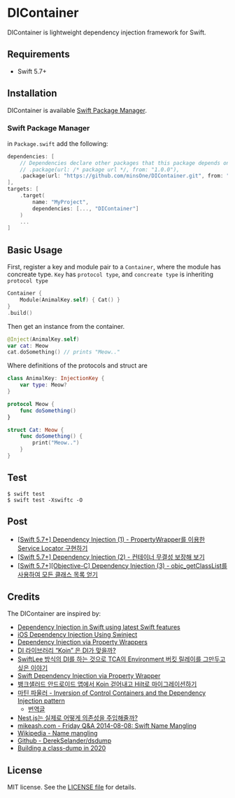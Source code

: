 # DIContainer

DIContainer is lightweight dependency injection framework for Swift.

## Requirements

- Swift 5.7+

## Installation

DIContainer is available [Swift Package Manager](https://swift.org/package-manager/).

### Swift Package Manager

in `Package.swift` add the following:

```swift
dependencies: [
    // Dependencies declare other packages that this package depends on.
    // .package(url: /* package url */, from: "1.0.0"),
    .package(url: "https://github.com/minsOne/DIContainer.git", from: "1.0.0")
],
targets: [
    .target(
        name: "MyProject",
        dependencies: [..., "DIContainer"]
    )
    ...
]
```

## Basic Usage

First, register a key and module pair to a `Container`, where the module has concreate type. `Key` has `protocol type`, and `concreate type` is inheriting `protocol type`

```swift
Container {
    Module(AnimalKey.self) { Cat() }
}
.build()
```

Then get an instance from the container.

```swift
@Inject(AnimalKey.self)
var cat: Meow
cat.doSomething() // prints "Meow.."
```

Where definitions of the protocols and struct are

```swift
class AnimalKey: InjectionKey {
    var type: Meow?
}

protocol Meow {
    func doSomething()
}

struct Cat: Meow {
    func doSomething() {
        print("Meow..")
    }
}
```

## Test

```shell
$ swift test
$ swift test -Xswiftc -O
```

## Post

*  [[Swift 5.7+] Dependency Injection (1) - PropertyWrapper를 이용한 Service Locator 구현하기](https://minsone.github.io/ios-dicontainer-1-property-wrapper)
* [[Swift 5.7+] Dependency Injection (2) - 컨테이너 무결성 보장해 보기](https://minsone.github.io/ios-dicontainer-2-property-wrapper)
* [[Swift 5.7+][Objective-C] Dependency Injection (3) - objc_getClassList를 사용하여 모든 클래스 목록 얻기](https://minsone.github.io/ios-dicontainer-3-property-wrapper)

## Credits

The DIContainer are inspired by:

* [Dependency Injection in Swift using latest Swift features](https://www.avanderlee.com/swift/dependency-injection/)
* [iOS Dependency Injection Using Swinject](https://ali-akhtar.medium.com/ios-dependency-injection-using-swinject-9c4ceff99e41)
* [Dependency Injection via Property Wrappers](https://www.kiloloco.com/articles/004-dependency-injection-via-property-wrappers/)
* [DI 라이브러리 “Koin” 은 DI가 맞을까?](https://dev-kimji1.medium.com/di-%EB%9D%BC%EC%9D%B4%EB%B8%8C%EB%9F%AC%EB%A6%AC-koin-%EC%9D%80-di%EA%B0%80-%EB%A7%9E%EC%9D%84%EA%B9%8C-66f974fead4f)
* [SwiftLee 방식의 DI를 하는 것으로 TCA의 Environment 버킷 릴레이를 그만두고 싶은 이야기](https://zenn.dev/yimajo/articles/e9f72549270873)
* [Swift Dependency Injection via Property Wrapper](https://zamzam.io/swift-dependency-injection-via-property-wrapper/)
* [뱅크샐러드 안드로이드 앱에서 Koin 걷어내고 Hilt로 마이그레이션하기](https://blog.banksalad.com/tech/migrate-from-koin-to-hilt/)
* [마틴 파울러 - Inversion of Control Containers and the Dependency Injection pattern](https://martinfowler.com/articles/injection.html)
  * [번역글](https://edykim.com/ko/post/the-service-locator-is-an-antipattern/)
* [Nest.js는 실제로 어떻게 의존성을 주입해줄까?](https://velog.io/@coalery/nest-injection-how)
* [mikeash.com - Friday Q&A 2014-08-08: Swift Name Mangling](https://mikeash.com/pyblog/friday-qa-2014-08-15-swift-name-mangling.html)
* [Wikipedia - Name mangling](https://en.wikipedia.org/wiki/Name_mangling#Swift)
* [Github - DerekSelander/dsdump](https://github.com/DerekSelander/dsdump)
* [Building a class-dump in 2020](https://derekselander.github.io/dsdump/)


## License

MIT license. See the [LICENSE file](LICENSE) for details.
